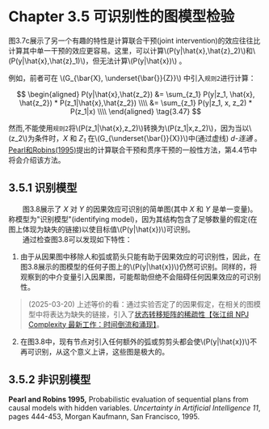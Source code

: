 # Chapter 3.5 可识别性的图模型检验

图3.7c展示了另一个有趣的特性是计算联合干预(joint intervention)的效应往往比计算其中单一干预的效应更容易。这里，可以计算\\(P(y|\hat{x},\hat{z}_2)\\)和\\(P(y|\hat{x},\hat{z}_1)\\)，但无法计算\\(P(y|\hat{x})\\) 。  

例如，前者可在  \\(G_{\bar{X}, \underset{\bar{}}{Z}}\\) 中引入`规则2`进行计算：

$$
\begin{aligned}
P(y|\hat{x},\hat{z_2}) &= \sum_{z_1} P(y|z_1, \hat{x}, \hat{z_2}) * P(z_1|\hat{x},\hat{z_2})  \\\\
                       &= \sum_{z_1} P(y|z_1, x, z_2) * P(z_1|x)   \\\\
\end{aligned}
\tag{3.47}
$$


然而,不能使用`规则2`将\\(P(z_1|\hat{x},z_2)\\)转换为\\(P(z_1|x,z_2)\\)，因为当以\\(z_2\\)为条件时，*X* 和 *Z<sub>1</sub>* 在\\(G_{\underset{\bar{}}{X}}\\)中(通过虚线) *d-连通* 。[Pearl和Robins(1995)](#PearlRobins1995)提出的计算联合干预和贯序干预的一般性方法，第4.4节中将会介绍该方法。

## 3.5.1 识别模型
&emsp;&emsp;图3.8展示了 *X* 对 *Y* 的因果效应可识别的简单图(其中 *X* 和 *Y* 是单一变量)。称模型为"识别模型"(identifying model)，因为其结构包含了足够数量的假定(在图上体现为缺失的链接)以使目标值\\(P(y|\hat{x})\\)可识别。  
&emsp;&emsp;通过检查图3.8可以发现如下特性：
1. 由于从因果图中移除人和弧或箭头只能有助于因果效应的可识别性，因此，在图3.8展示的图模型的任何子图上的\\(P(y|\hat{x})\\)仍然可识别。同样的，将观察到的中介变量引入因果图，可能帮助但绝不会阻碍任何因果效应的可识别性。
> (2025-03-20) 上述等价的看：通过实验否定了的因果假定，在相关的图模型中将表达为缺失的链接，引入了[状态转移矩阵的稀疏性【张江组 NPJ Complexity 最新工作：时间倒流和涌现】](https://www.bilibili.com/video/BV1TDfUYgEyA/?share_source=copy_web&vd_source=11141d7b83e628e7a2f8baf703e55130)。  

2. 在图3.8中，现有节点对引入任何额外的弧或剪剪头都会使\\(P(y|\hat{x})\\)不再可识别，从这个意义上讲，这些图是极大的。

## 3.5.2 非识别模型




<span id="PearlRobins1995">**Pearl and Robins 1995,** Probabilistic evaluation of sequential plans from causal models with hidden variables. *Uncertainty in Artificial Intelligence 11*, pages 444-453, Morgan Kaufmann, San Francisco, 1995.</span>